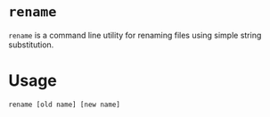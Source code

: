 # `rename`

`rename` is a command line utility for renaming files using simple string substitution.

# Usage

`rename [old name] [new name]`

